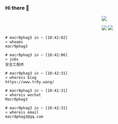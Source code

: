 ### Hi there 👋

<div style="margin-left: 310px;">
  <p><img src="https://github-readme-stats.vercel.app/api?username=Macr0phag3&show_icons=true&icon_color=CE1D2D&text_color=718096&bg_color=ffffff&hide_title=true"></p>
  <p><img src="https://img.shields.io/badge/Language-Python-brightgreen?style=flat&logo=c%2b%2b" />  <img src="https://img.shields.io/badge/Platform-Linux-brightgreen?style=flat&logo=red%20hat" /></p> 
</div>

```
# macr0phag3 in ~ [10:42:02]
» whoami
macr0phag3

# macr0phag3 in ~ [10:42:06]
» jobs
安全工程师

# macr0phag3 in ~ [10:42:31]
» whereis blog
https://www.tr0y.wang/

# macr0phag3 in ~ [10:42:31]
» whereis wechat
Macr0phag3

# macr0phag3 in ~ [10:42:31]
» whereis email
macr0phag3@qq.com

```

